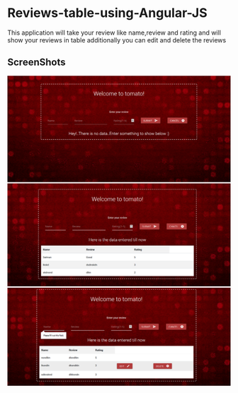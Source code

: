 # Reviews-table-using-Angular-JS
This application will take your review like name,review and rating and will show your reviews in table additionally you can edit and delete the reviews
## ScreenShots
<img src="https://raw.githubusercontent.com/salmanma6/Reviews-table-using-Angular-JS/master/SCREENSHOT1.png" >
<img src="https://raw.githubusercontent.com/salmanma6/Reviews-table-using-Angular-JS/master/SCREENSHOT2.png" >
<img src="https://raw.githubusercontent.com/salmanma6/Reviews-table-using-Angular-JS/master/SCREENSHOT3.png" >

